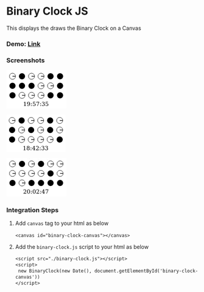 # Binary Clock JS
This displays the draws the Binary Clock on a Canvas

### Demo: [Link](https://anjnkmr.github.io/binary-clock-js/)

### Screenshots
![Screenshot 1](https://github.com/anjnkmr/binary-clock-js/blob/main/screenshots/screenshot1.png?raw=true)

![Screenshot 2](https://github.com/anjnkmr/binary-clock-js/blob/main/screenshots/screenshot2.png?raw=true)

![Screenshot 3](https://github.com/anjnkmr/binary-clock-js/blob/main/screenshots/screenshot3.gif?raw=true)

### Integration Steps

1. Add `canvas` tag to your html as below

   `<canvas id="binary-clock-canvas"></canvas>`
2. Add the `binary-clock.js` script to your html as below 

   ```
   <script src="./binary-clock.js"></script>
   <script>
    new BinaryClock(new Date(), document.getElementById('binary-clock-canvas'))
   </script>
      



